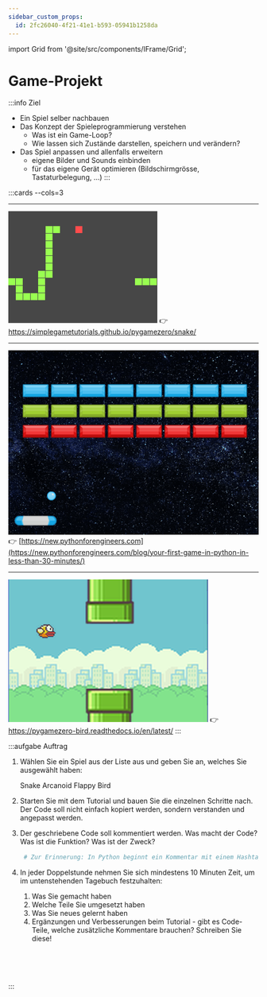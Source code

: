 ```yaml
---
sidebar_custom_props:
  id: 2fc26040-4f21-41e1-b593-05941b1258da
---
```


import Grid from '@site/src/components/IFrame/Grid';

# Game-Projekt

:::info Ziel
- Ein Spiel selber nachbauen
- Das Konzept der Spieleprogrammierung verstehen
  - Was ist ein Game-Loop?
  - Wie lassen sich Zustände darstellen, speichern und verändern?
- Das Spiel anpassen und allenfalls erweitern
  - eigene Bilder und Sounds einbinden
  - für das eigene Gerät optimieren (Bildschirmgrösse, Tastaturbelegung, ...)
:::

:::cards --cols=3
***
![Snake](images/snake.png)
👉 https://simplegametutorials.github.io/pygamezero/snake/
***
![Arcanoid](images/arcanoid.gif)
👉 [https://new.pythonforengineers.com](https://new.pythonforengineers.com/blog/your-first-game-in-python-in-less-than-30-minutes/)
***
![Flappy Bird](images/flappy.png)
👉 https://pygamezero-bird.readthedocs.io/en/latest/
:::


:::aufgabe Auftrag
1. Wählen Sie ein Spiel aus der Liste aus und geben Sie an, welches Sie ausgewählt haben:

    <div style={{display: 'flex', gap: '1em'}}>
    <Answer type="state" webKey="222d18e2-7faa-42c4-b71c-fe114e5d4362" states={['unset', 'checked']}>Snake</Answer>
    <Answer type="state" webKey="a1c64e63-c75b-4643-8ff1-395c3f6d9958" states={['unset', 'checked']}>Arcanoid</Answer>
    <Answer type="state" webKey="00916c68-1fbf-4e56-81bf-131af310cce9" states={['unset', 'checked']}>Flappy Bird </Answer>
    </div>

2. Starten Sie mit dem Tutorial und bauen Sie die einzelnen Schritte nach. Der Code soll nicht einfach kopiert werden, sondern verstanden und angepasst werden.
3. Der geschriebene Code soll kommentiert werden. Was macht der Code? Was ist die Funktion? Was ist der Zweck?
   ```py
    # Zur Erinnerung: In Python beginnt ein Kommentar mit einem Hashtag
   ```	
4. In jeder Doppelstunde nehmen Sie sich mindestens 10 Minuten Zeit, um im untenstehenden Tagebuch festzuhalten:
   1. Was Sie gemacht haben
   2. Welche Teile Sie umgesetzt haben
   3. Was Sie neues gelernt haben
   4. Ergänzungen und Verbesserungen beim Tutorial - gibt es Code-Teile, welche zusätzliche Kommentare brauchen? Schreiben Sie diese!

<Answer type="text" webKey="399ac141-992e-4442-ae34-5999697ade84" label="Woche 1" placeholder="Tagebuch ✍️..." /><br />
<Answer type="text" webKey="5f3991a2-a7e1-4596-9266-d697560df20b" label="Woche 2" placeholder="Tagebuch ✍️..." /><br />
<Answer type="text" webKey="5b34b27b-7fed-49f4-9e06-1fd20a0a14df" label="Woche 3" placeholder="Tagebuch ✍️..." /><br />

:::